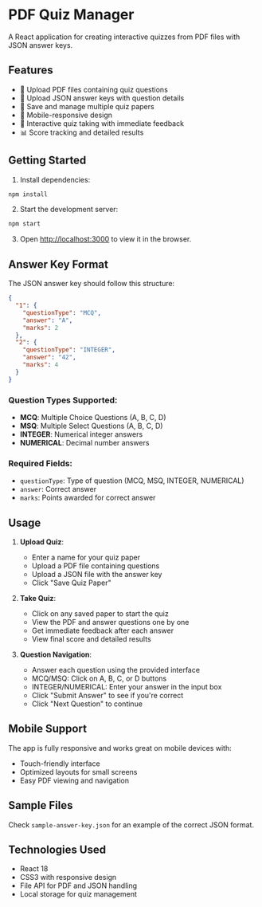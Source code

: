 # PDF Quiz Manager

A React application for creating interactive quizzes from PDF files with JSON answer keys.

## Features

- 📄 Upload PDF files containing quiz questions
- 🔑 Upload JSON answer keys with question details
- 💾 Save and manage multiple quiz papers
- 📱 Mobile-responsive design
- 🎯 Interactive quiz taking with immediate feedback
- 📊 Score tracking and detailed results

## Getting Started

1. Install dependencies:
```bash
npm install
```

2. Start the development server:
```bash
npm start
```

3. Open [http://localhost:3000](http://localhost:3000) to view it in the browser.

## Answer Key Format

The JSON answer key should follow this structure:

```json
{
  "1": {
    "questionType": "MCQ",
    "answer": "A",
    "marks": 2
  },
  "2": {
    "questionType": "INTEGER",
    "answer": "42",
    "marks": 4
  }
}
```

### Question Types Supported:
- **MCQ**: Multiple Choice Questions (A, B, C, D)
- **MSQ**: Multiple Select Questions (A, B, C, D)
- **INTEGER**: Numerical integer answers
- **NUMERICAL**: Decimal number answers

### Required Fields:
- `questionType`: Type of question (MCQ, MSQ, INTEGER, NUMERICAL)
- `answer`: Correct answer
- `marks`: Points awarded for correct answer

## Usage

1. **Upload Quiz**: 
   - Enter a name for your quiz paper
   - Upload a PDF file containing questions
   - Upload a JSON file with the answer key
   - Click "Save Quiz Paper"

2. **Take Quiz**:
   - Click on any saved paper to start the quiz
   - View the PDF and answer questions one by one
   - Get immediate feedback after each answer
   - View final score and detailed results

3. **Question Navigation**:
   - Answer each question using the provided interface
   - MCQ/MSQ: Click on A, B, C, or D buttons
   - INTEGER/NUMERICAL: Enter your answer in the input box
   - Click "Submit Answer" to see if you're correct
   - Click "Next Question" to continue

## Mobile Support

The app is fully responsive and works great on mobile devices with:
- Touch-friendly interface
- Optimized layouts for small screens
- Easy PDF viewing and navigation

## Sample Files

Check `sample-answer-key.json` for an example of the correct JSON format.

## Technologies Used

- React 18
- CSS3 with responsive design
- File API for PDF and JSON handling
- Local storage for quiz management